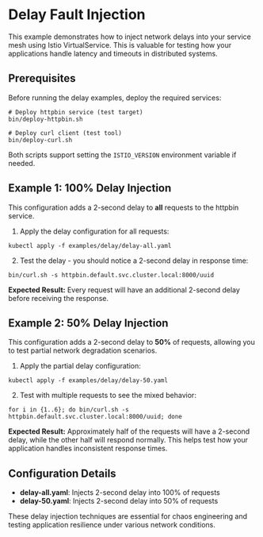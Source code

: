 # Delay Fault Injection

This example demonstrates how to inject network delays into your service mesh using Istio VirtualService. This is valuable for testing how your applications handle latency and timeouts in distributed systems.

## Prerequisites

Before running the delay examples, deploy the required services:

```console
# Deploy httpbin service (test target)
bin/deploy-httpbin.sh

# Deploy curl client (test tool) 
bin/deploy-curl.sh
```

Both scripts support setting the `ISTIO_VERSION` environment variable if needed.

## Example 1: 100% Delay Injection

This configuration adds a 2-second delay to **all** requests to the httpbin service.

1. Apply the delay configuration for all requests:

```console
kubectl apply -f examples/delay/delay-all.yaml
```

2. Test the delay - you should notice a 2-second delay in response time:

```console
bin/curl.sh -s httpbin.default.svc.cluster.local:8000/uuid
```

**Expected Result:** Every request will have an additional 2-second delay before receiving the response.

## Example 2: 50% Delay Injection

This configuration adds a 2-second delay to **50%** of requests, allowing you to test partial network degradation scenarios.

1. Apply the partial delay configuration:

```console
kubectl apply -f examples/delay/delay-50.yaml
```

2. Test with multiple requests to see the mixed behavior:

```console
for i in {1..6}; do bin/curl.sh -s httpbin.default.svc.cluster.local:8000/uuid; done
```

**Expected Result:** Approximately half of the requests will have a 2-second delay, while the other half will respond normally. This helps test how your application handles inconsistent response times.

## Configuration Details

- **delay-all.yaml**: Injects 2-second delay into 100% of requests
- **delay-50.yaml**: Injects 2-second delay into 50% of requests

These delay injection techniques are essential for chaos engineering and testing application resilience under various network conditions.
